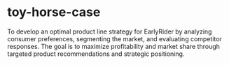 # toy-horse-case
To develop an optimal product line strategy for EarlyRider by analyzing consumer preferences, segmenting the market, and evaluating competitor responses. The goal is to maximize profitability and market share through targeted product recommendations and strategic positioning.
